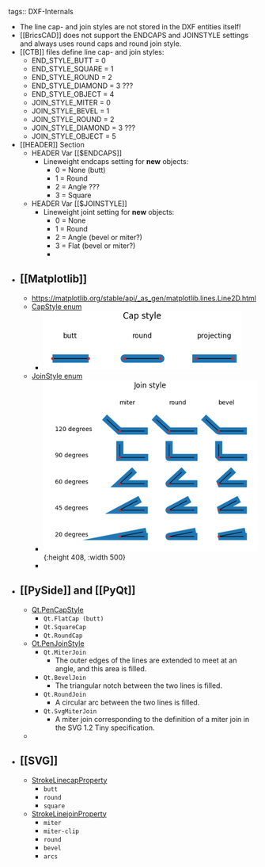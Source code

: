 tags:: DXF-Internals

- The line cap- and join styles are not stored in the DXF entities itself!
- [[BricsCAD]] does not support the ENDCAPS and JOINSTYLE settings and always uses round caps and round join style.
- [[CTB]] files define line cap- and join styles:
	- END_STYLE_BUTT = 0
	- END_STYLE_SQUARE = 1
	- END_STYLE_ROUND = 2
	- END_STYLE_DIAMOND = 3 ???
	- END_STYLE_OBJECT = 4
	- JOIN_STYLE_MITER = 0
	- JOIN_STYLE_BEVEL = 1
	- JOIN_STYLE_ROUND = 2
	- JOIN_STYLE_DIAMOND = 3 ???
	- JOIN_STYLE_OBJECT = 5
- [[HEADER]] Section
	- HEADER Var [[$ENDCAPS]]
		- Lineweight endcaps setting for **new** objects:
			- 0 = None (butt)
			- 1 = Round
			- 2 = Angle ???
			- 3 = Square
	- HEADER Var [[$JOINSTYLE]]
		- Lineweight joint setting for **new** objects:
			- 0 = None
			- 1 = Round
			- 2 = Angle (bevel or miter?)
			- 3 = Flat (bevel or miter?)
			-
- ## [[Matplotlib]]
	- <https://matplotlib.org/stable/api/_as_gen/matplotlib.lines.Line2D.html>
	- [CapStyle enum](https://matplotlib.org/stable/api/_enums_api.html#matplotlib._enums.CapStyle)
		- ![ztc5ooil.bmp](../assets/ztc5ooil_1700071777137_0.bmp)
	- [JoinStyle enum](https://matplotlib.org/stable/api/_enums_api.html#matplotlib._enums.JoinStyle)
		- ![rsqp87hf.bmp](../assets/rsqp87hf_1700071950990_0.bmp){:height 408, :width 500}
		-
- ## [[PySide]] and [[PyQt]]
	- [Qt.PenCapStyle](https://doc-snapshots.qt.io/qt6-dev/qt.html#PenCapStyle-enum)
		- `Qt.FlatCap (butt)`
		- `Qt.SquareCap`
		- `Qt.RoundCap`
	- [Ot.PenJoinStyle](https://doc-snapshots.qt.io/qt6-dev/qt.html#PenJoinStyle-enum)
		- `Qt.MiterJoin`
			- The outer edges of the lines are extended to meet at an angle, 
			  and this area is filled.
		- `Qt.BevelJoin`
			- The triangular notch between the two lines is filled.
		- `Qt.RoundJoin`
			- A circular arc between the two lines is filled.
		- `Qt.SvgMiterJoin`
			- A miter join corresponding to the definition of a miter join in the SVG 1.2 Tiny specification.
	-
- ## [[SVG]]
	- [StrokeLinecapProperty](https://www.w3.org/TR/SVG2/painting.html#StrokeLinecapProperty)
		- `butt`
		- `round`
		- `square`
	- [StrokeLinejoinProperty](https://www.w3.org/TR/SVG2/painting.html#StrokeLinejoinProperty)
		- `miter`
		- `miter-clip`
		- `round`
		- `bevel`
		- `arcs`